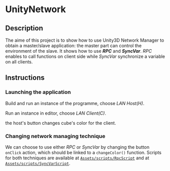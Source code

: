 # UnityNetwork

## Description

The aime of this project is to show how to use Unity3D Network Manager to obtain a master/slave application: the master part can control the environment of the slave. It shows how to use ***RPC*** and ***SyncVar***. *RPC* enables to call functions on client side while *SyncVar* synchronize a variable on all clients.

## Instructions

### Launching the application

Build and run an instance of the programme, choose *LAN Host(H)*.

Run an instance in editor, choose *LAN Client(C)*.

the host's button changes cube's color for the client. 

### Changing network managing technique
We can choose to use either *RPC* or *SyncVar* by changing the button `onClick` action, which should be linked to a `changeColor()` function.
Scripts for both techniques are available at [`Assets/scripts/RpcScript`](Assets/scripts/RpcScript) and at [`Assets/scripts/SyncVarScript`](Assets/scripts/SyncVarScript).
